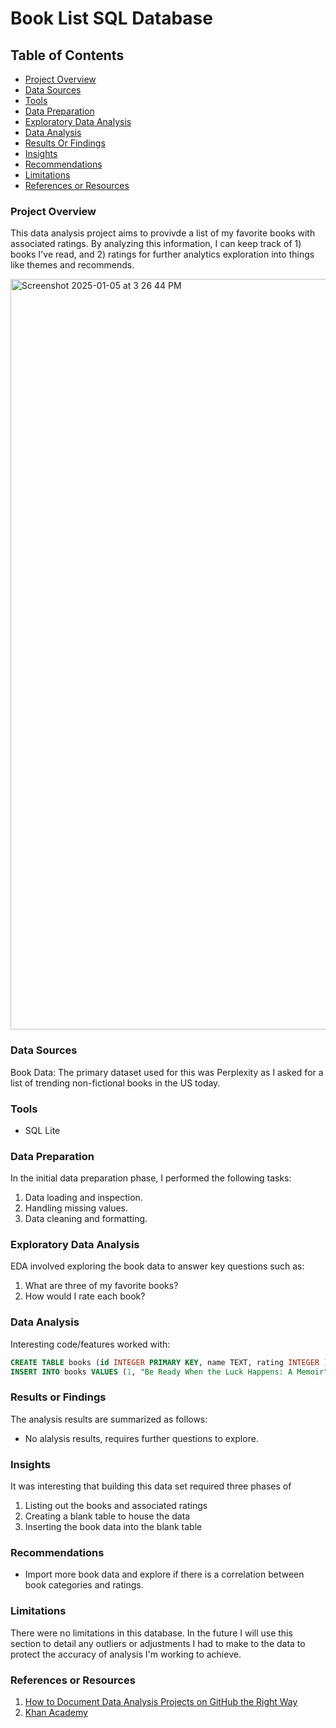 # Book List SQL Database

## Table of Contents

- [Project Overview](#project-overview)
- [Data Sources](#data-sources)
- [Tools](#tools)
- [Data Preparation](#data-preparation)
- [Exploratory Data Analysis](#exploratory-data-analysis)
- [Data Analysis](#data-analysis)
- [Results Or Findings](#results-or-findings)
- [Insights](#insights)
- [Recommendations](#recommendations)
- [Limitations](#limitations)
- [References or Resources](#references-or-resources)

### Project Overview

This data analysis project aims to provivde a list of my favorite books with associated ratings. By analyzing this information, I can keep track of 1) books I've read, and 2) ratings for further analytics exploration into things like themes and recommends.

<img width="1201" alt="Screenshot 2025-01-05 at 3 26 44 PM" src="https://github.com/user-attachments/assets/9208e178-2c4d-45b7-9654-46a938f68663" />

### Data Sources

Book Data: The primary dataset used for this was Perplexity as I asked for a list of trending non-fictional books in the US today.

### Tools 

- SQL Lite

### Data Preparation 

In the initial data preparation phase, I performed the following tasks:
1. Data loading and inspection.
2. Handling missing values.
3. Data cleaning and formatting.

### Exploratory Data Analysis

EDA involved exploring the book data to answer key questions such as:
1. What are three of my favorite books?
2. How would I rate each book?

### Data Analysis

Interesting code/features worked with:

```sql
CREATE TABLE books (id INTEGER PRIMARY KEY, name TEXT, rating INTEGER );
INSERT INTO books VALUES (1, "Be Ready When the Luck Happens: A Memoir", 3.5);
```

### Results or Findings

The analysis results are summarized as follows:
- No alalysis results, requires further questions to explore.

### Insights

It was interesting that building this data set required three phases of
1. Listing out the books and associated ratings
2. Creating a blank table to house the data
3. Inserting the book data into the blank table

### Recommendations

- Import more book data and explore if there is a correlation between book categories and ratings.

### Limitations
There were no limitations in this database. In the future I will use this section to detail any outliers or adjustments I had to make to the data to protect the accuracy of analysis I'm working to achieve.

### References or Resources
1. [How to Document Data Analysis Projects on GitHub the Right Way](https://www.youtube.com/watch?v=0N9xekdKCwk)
2. [Khan Academy](https://www.khanacademy.org/computing/computer-programming/sql/sql-basics/pc/challenge-book-list-database)
